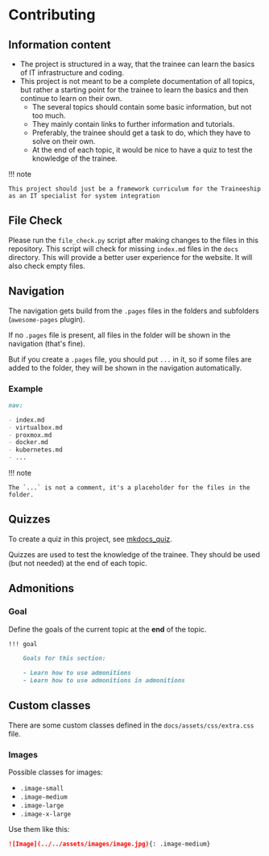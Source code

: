 # Contributing

## Information content

- The project is structured in a way, that the trainee can learn the basics of IT infrastructure and coding.
- This project is not meant to be a complete documentation of all topics, but rather a starting point for the trainee to learn the basics and then continue to learn on their own.
  - The several topics should contain some basic information, but not too much.
  - They mainly contain links to further information and tutorials.
  - Preferably, the trainee should get a task to do, which they have to solve on their own.
  - At the end of each topic, it would be nice to have a quiz to test the knowledge of the trainee.

!!! note

    This project should just be a framework curriculum for the Traineeship as an IT specialist for system integration

## File Check

Please run the `file_check.py` script after making changes to the files in this repository. This script will check for missing `index.md` files in the `docs` directory. This will provide a better user experience for the website.
It will also check empty files.

## Navigation

The navigation gets build from the `.pages` files in the folders and subfolders (`awesome-pages` plugin).

If no `.pages` file is present, all files in the folder will be shown in the navigation (that's fine).

But if you create a `.pages` file, you should put `...` in it, so if some files are added to the folder, they will be shown in the navigation automatically.

### Example

```markdown
nav:

- index.md
- virtualbox.md
- proxmox.md
- docker.md
- kubernetes.md
- ...
```

!!! note

    The `...` is not a comment, it's a placeholder for the files in the folder.

## Quizzes

To create a quiz in this project, see [mkdocs_quiz](https://github.com/skyface753/mkdocs-quiz).

Quizzes are used to test the knowledge of the trainee. They should be used (but not needed) at the end of each topic.

## Admonitions

### Goal

Define the goals of the current topic at the **end** of the topic.

```markdown
!!! goal

    Goals for this section:

    - Learn how to use admonitions
    - Learn how to use admonitions in admonitions
```

## Custom classes

There are some custom classes defined in the `docs/assets/css/extra.css` file.

### Images

Possible classes for images:

- `.image-small`
- `.image-medium`
- `.image-large`
- `.image-x-large`

Use them like this:

```markdown
![Image](../../assets/images/image.jpg){: .image-medium}
```
